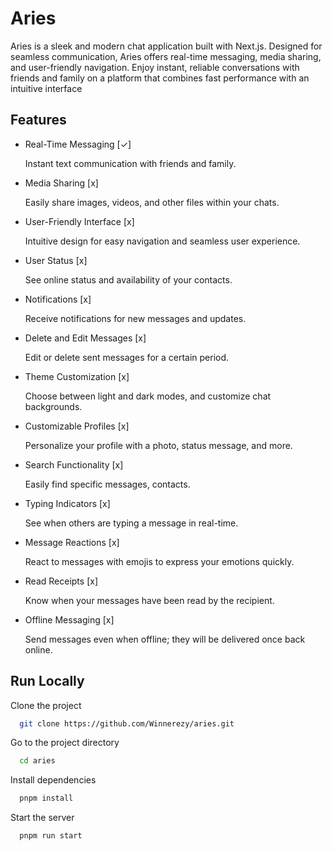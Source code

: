 
# Aries

Aries is a sleek and modern chat application built with Next.js. Designed for seamless communication, Aries offers real-time messaging, media sharing, and user-friendly navigation. Enjoy instant, reliable conversations with friends and family on a platform that combines fast performance with an intuitive interface
## Features
- Real-Time Messaging [✓]

    Instant text communication with friends and family.

- Media Sharing [x]

    Easily share images, videos, and other files within your chats.

- User-Friendly Interface [x]

    Intuitive design for easy navigation and seamless user experience.

- User Status [x]

    See online status and availability of your contacts.

- Notifications [x]

    Receive notifications for new messages and updates.

- Delete and Edit Messages [x]

    Edit or delete sent messages for a certain period.

- Theme Customization [x]

    Choose between light and dark modes, and customize chat backgrounds.

- Customizable Profiles [x]

    Personalize your profile with a photo, status message, and more.

- Search Functionality [x]

    Easily find specific messages, contacts.

- Typing Indicators [x]

    See when others are typing a message in real-time.

- Message Reactions [x]

    React to messages with emojis to express your emotions quickly.

- Read Receipts [x]

    Know when your messages have been read by the recipient.

- Offline Messaging [x]

    Send messages even when offline; they will be delivered once back online.
## Run Locally

Clone the project

```bash
  git clone https://github.com/Winnerezy/aries.git
```

Go to the project directory

```bash
  cd aries
```

Install dependencies

```bash
  pnpm install
```

Start the server

```bash
  pnpm run start
```

